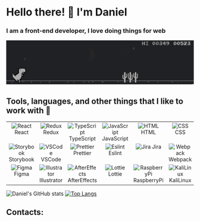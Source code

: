 # Hello there! 👋 I'm Daniel 
### I am a front-end developer, I love doing things for web
![](https://raw.githubusercontent.com/meskal1/codewars/main/dino.gif)
## Tools, languages, and other things that I like to work with :star_struck:
<!--- 
![]()
![](https://starchart.cc/meskal1/https://github.com/meskal1/cards.svg)
https://www.vectorlogo.zone/util/preview.html?image=/logos/typescriptlang/typescriptlang-icon.svg
https://devicon-website.vercel.app/api/typescript/original.svg
https://www.vectorlogo.zone/logos/typescriptlang/typescriptlang-icon.svg
![](https://img.shields.io/badge/Adobe%20Illustrator-FF9A00?style=for-the-badge&logo=adobe%20illustrator&logoColor=white) --->
<table width="520px">
    <tbody>
        <tr valign="top">
            <td width="96" align="center">
            <img height="48" width="48" style="max-width: 100%;" src="https://devicon-website.vercel.app/api/react/original.svg" alt="React">
            <span>React</span>
            </td>
            <td width="96" align="center">
            <img height="48" width="48" style="max-width: 100%;" src="https://devicon-website.vercel.app/api/redux/original.svg" alt="Redux">
            <span>Redux</span>
            </td>
            <td width="96" align="center">
            <img height="48" width="48" src="https://devicon-website.vercel.app/api/typescript/original.svg" alt="TypeScript">
            <span>TypeScript</span>
            </td>
            <td width="96" align="center">
            <img height="48" width="48" style="max-width: 100%;" src="https://devicon-website.vercel.app/api/javascript/original.svg" alt="JavaScript">
            <span>JavaScript</span>
            </td>
            <td width="96" align="center">
            <img height="48" width="48" style="max-width: 100%;" src="https://devicon-website.vercel.app/api/html5/original.svg" alt="HTML">
            <span>HTML</span>
            </td>
            <td width="96" align="center">
            <img height="48" width="48" style="max-width: 100%;" src="https://cdn.jsdelivr.net/gh/devicons/devicon/icons/css3/css3-original.svg" alt="CSS">
            <span>CSS</span>
            </td>
            <td width="96" align="center">
            <img height="48" width="48" style="max-width: 100%;" src="https://devicon-website.vercel.app/api/sass/original.svg" alt="Sass">
            <span>Sass</span>
            </td>
            <td width="96" align="center">
            <img height="48" width="48" style="max-width: 100%;" src="https://devicon-website.vercel.app/api/materialui/original.svg" alt="MUI">
            <span>MUI</span>
            </td>
            <td width="96" align="center">
            <img height="48" width="48" style="max-width: 100%;" src="https://devicon-website.vercel.app/api/jest/plain.svg" alt="Jest">
            <span>Jest</span>
            </td>
        </tr>
        <tr valign="top">
            <td width="96" align="center">
            <img height="48" width="48" style="max-width: 100%;" src="https://devicon-website.vercel.app/api/storybook/original.svg" alt="Storybook">
            <span>Storybook</span>
            </td>
            <td width="96" align="center">
            <img height="48" width="48" style="max-width: 100%;" src="https://devicon-website.vercel.app/api/vscode/original.svg" alt="VSCode">
            <span>VSCode</span>
            </td>
            <td width="96" align="center">
            <img height="48" width="48" style="max-width: 100%;" src="https://cdn.worldvectorlogo.com/logos/prettier-2.svg" alt="Prettier">
            <span>Prettier</span>
            </td>
            <td width="96" align="center">
            <img height="48" width="48" style="max-width: 100%;" src="https://devicon-website.vercel.app/api/eslint/original.svg" alt="Eslint">
            <span>Eslint</span>
            </td>
            <td width="96" align="center">
            <img height="48" width="49" style="max-width: 100%;" src="https://devicon-website.vercel.app/api/jira/original.svg" alt="Jira">
            <span>Jira</span>
            </td>
            <td width="96" align="center">
            <img height="48" width="48" style="max-width: 100%;" src="https://www.vectorlogo.zone/logos/js_webpack/js_webpack-icon.svg" alt="Webpack">
            <span>Webpack</span>
            </td>
            <td width="96" align="center">
            <img height="48" width="48" style="max-width: 100%;" src="https://devicon-website.vercel.app/api/nodejs/original.svg" alt="NodeJS">
            <span>NodeJS</span>
            </td>
            <td width="96" align="center">
            <img height="48" width="48" style="max-width: 100%;" src="https://devicon-website.vercel.app/api/nginx/original.svg" alt="Nginx">
            <span>Nginx</span>
            </td>
            <td width="96" align="center">
            <img height="48" width="48" style="max-width: 100%;" src="https://devicon-website.vercel.app/api/git/original.svg" alt="Git">
            <span>Git</span>
            </td>
        </tr>
          <tr valign="top">
            <td width="96" align="center">
            <img height="48" width="48" style="max-width: 100%;" src="https://devicon-website.vercel.app/api/figma/original.svg" alt="Figma">
            <span>Figma</span>
            </td>
            <td width="96" align="center">
            <img height="48" width="48" style="max-width: 100%;" src="https://skillicons.dev/icons?i=ai" alt="Illustrator">
            <span>Illustrator</span>
            </td>
            <td width="96" align="center">
            <img height="48" width="48" style="max-width: 100%;" src="https://skillicons.dev/icons?i=ae" alt="AfterEffects">
            <span>AfterEffects</span>
            </td>
            <td width="96" align="center">
            <img height="48" width="48" style="max-width: 100%;" src="https://play-lh.googleusercontent.com/2VNrlf-gc2gUspYuqAe7oijQG9BaaK_0F9DkSqh8gYUqKDzIguBwzEdfY5ms1Olid8w" alt="Lottie">
            <span>Lottie</span>
            </td>
            <td width="96" align="center">
            <img height="48" width="48" style="max-width: 100%;" src="https://devicon-website.vercel.app/api/raspberrypi/original.svg" alt="RaspberryPi">
            <span>RaspberryPi</span>
            </td>
            <td width="96" align="center">
            <img height="48" width="48" style="max-width: 100%;" src="https://files.cults3d.com/uploaders/13889723/illustration-file/88f914f9-4ec0-4d0c-8ebb-5edc51f4b3cd/kali_linux.jpg" alt="KaliLinux">
            <span>KaliLinux</span>
            </td>
            <td width="96" align="center">
            <img height="48" width="48" style="max-width: 100%;" src="https://devicon-website.vercel.app/api/debian/original.svg" alt="Debian">
            <span>Debian</span>
            </td>
            <td width="96" align="center">
            <img height="48" width="48" style="max-width: 100%;" src="https://camo.githubusercontent.com/add2c9721e333f0043ac938f3dadbc26a282776e01b95b308fcaba5afaf74ae3/68747470733a2f2f6173736574732e76657263656c2e636f6d2f696d6167652f75706c6f61642f76313538383830353835382f7265706f7369746f726965732f76657263656c2f6c6f676f2e706e67" alt="Vercel">
            <span>Vercel</span>
            </td>
            <td width="96" align="center">
            <img height="48" width="48" style="max-width: 100%;" src="https://styles.redditmedia.com/t5_29vk9f/styles/communityIcon_wuwx28s2i4341.png" alt="Rive">
            <span>Rive</span>
            </td>
        </tr>
    </tbody>
</table>

![Daniel's GitHub stats](https://github-readme-stats.vercel.app/api?username=meskal1&show_icons=true&card_width=450&hide_title=true&hide=contribs&theme=dracula&line_height=24&hide_border=true)
[![Top Langs](https://github-readme-stats.vercel.app/api/top-langs/?username=meskal1&layout=compact&card_width=342&hide_title=true&theme=dracula&hide_border=true)](https://github.com/meskal1/github-readme-stats)
<!--- ![](https://komarev.com/ghpvc/?username=meskal1) --->
## Contacts:

